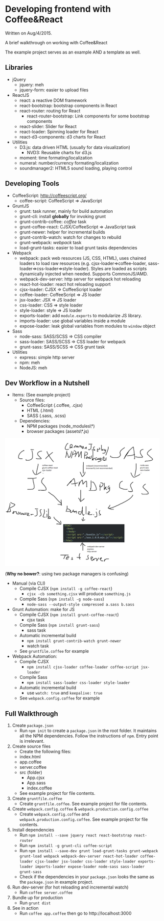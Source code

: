 # Developing frontend with Coffee&React

Written on Aug/4/2015.

A brief walkthrough on working with Coffee&React

The example project serves as an example AND a template as well.

## Libraries

* jQuery
    - jquery: meh
    - jquery-form: easier to upload files
* ReactJS
    - react: a reactive DOM framework
    - react-bootstrap: bootstrap components in React
    - react-router: routing for React
        + react-router-bootstrap: Link components for some bootstrap components
    - react-slider: Slider for React
    - react-loader: Spinning loader for React
    - react-d3-components: d3 charts for React
* Utilities
    - D3.js: data driven HTML (usually for data visualization)
        + NVD3: Reusable charts for d3.js
    - moment: time formating/localization
    - numeral: number/currency formating/localization
    - soundmanager2: HTML5 sound loading, playing control

## Developing Tools

* CoffeeScript: http://coffeescript.org/
    - coffee-script: CoffeeScript => JavaScript
* GruntJS
    - grunt: task runner, mainly for build automation
    - grunt-cli: install **globally** for invoking grunt
    - grunt-contrib-coffee: *coffee* task
    - grunt-coffee-react: CJSX/CoffeeScript => JavaScript task
    - grunt-newer: helper for incremental builds
    - grunt-contrib-watch: watch for changes to rebuild
    - grunt-webpack: *webpack* task
    - load-grunt-tasks: easier to load grunt tasks dependencies
* Webpack
    - webpack: pack web resources (JS, CSS, HTML), uses chained loaders to load raw resources (e.g. cjsx-loader=>coffee-loader, sass-loader=>css-loader=>style-loader). Styles are loaded as scripts dynamically injected when needed. Supports CommonJS/AMD.
    - webpack-dev-server: http server for webpack hot reloading
    - react-hot-loader: react hot reloading support
    - cjsx-loader: CJSX => CoffeeScript loader
    - coffee-loader: CoffeeScript => JS loader
    - jsx-loader: JSX => JS loader
    - css-loader: CSS => style loader
    - style-loader: style => JS loader
    - exports-loader: add `module.exports` to modularize JS library.
    - imports-loader: use global variables inside a module
    - expose-loader: leak global variables from modules to `window` object
* Sass
    - node-sass: SASS/SCSS => CSS compiler
    - sass-loader: SASS/SCSS => CSS loader for webpack
    - grunt-sass: SASS/SCSS => CSS grunt task
* Utilities
    - express: simple http server
    - npm: meh
    - NodeJS: meh

## Dev Workflow in a Nutshell

* Items: (See example project)
    - Source files:
        + CoffeeScript (.coffee, .cjsx)
        + HTML (.html)
        + SASS (.sass, .scss)
    - Dependencies:
        + NPM packages (node_modules\\*)
        + browser packages (assets\\*.js)

![in a nutshell](https://raw.githubusercontent.com/felixhao28/using-coffee-react-for-frontend-dev-walkthrough/master/nutshell.png)

(**Why no bower?**: using two package managers is confusing)

* Manual (via CLI)
    - Compile CJSX (`npm install -g coffee-react`)
        + `cjsx -cb something.cjsx` will produce `something.js`
    - Compile Sass (`npm install -g node-sass`)
        + `node-sass --output-style compressed a.sass b.sass`
* Grunt Automation: make for JS
    - Compile CJSX (`npm install grunt-coffee-react`)
        + cjsx task
    - Compile Sass (`npm install grunt-sass`)
        + sass task
    - Automatic incremental build
        + `npm install grunt-contrib-watch grunt-newer`
        + watch task
    - See `gruntfile.coffee` for example
* Webpack Automation:
    - Compile CJSX
        + `npm install cjsx-loader coffee-loader coffee-script jsx-loader`
    - Compile Sass
        + `npm install sass-loader css-loader style-loader`
    - Automatic incremental build
        + use `watch: true` and `keepalive: true`
    - See `webpack.config.coffee` for example

## Full Walkthrough

1. Create `package.json`
    * Run `npm init` to create a `package.json` in the root folder. It maintains all the NPM dependencies. Follow the instructions of `npm`. Entry point is irrelevant.
2. Create source files
    * Create the following files:
    * index.html
    * app.coffee
    * server.coffee
    * src (folder)
        - App.cjsx
        - App.sass
        - index.coffee
    * See example project for file contents.
3. Create `gruntfile.coffee`
    * Create `gruntfile.coffee`. See example project for file contents.
4. Create `webpack.config.coffee` & `webpack.production.config.coffee`
    * Create `webpack.config.coffee` and `webpack.production.config.coffee`. See example project for file contents.
5. Install dependencies
    * Run `npm install --save jquery react react-bootstrap react-router`
    * Run `npm install -g grunt-cli coffee-script`
    * Run `npm install --save-dev grunt load-grunt-tasks grunt-webpack grunt-load webpack webpack-dev-server react-hot-loader coffee-loader cjsx-loader jsx-loader css-loader style-loader exports-loader imports-loader expose-loader node-sass sass-loader grunt-sass`
    * Check if the dependencies in your `package.json` looks the same as the `package.json` in example project.
6. Run dev-server (for hot reloading and incremental watch)
    * Run `coffee server.coffee`
7. Bundle up for production
    * Run `grunt dist`
8. See in action
    * Run `coffee app.coffee` then go to http://localhost:3000